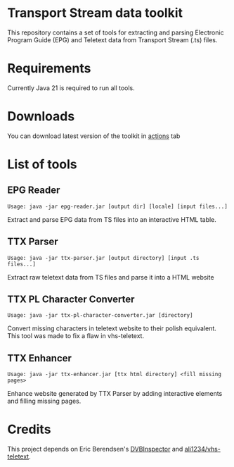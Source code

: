 # Transport Stream data toolkit
This repository contains a set of tools for extracting and parsing Electronic Program Guide (EPG) and Teletext data from Transport Stream (.ts) files.

# Requirements
Currently Java 21 is required to run all tools.

# Downloads
You can download latest version of the toolkit in [actions](https://github.com/Defective4/ts-data-toolkit/actions) tab

# List of tools

## EPG Reader
```
Usage: java -jar epg-reader.jar [output dir] [locale] [input files...]
```
Extract and parse EPG data from TS files into an interactive HTML table.

## TTX Parser
```
Usage: java -jar ttx-parser.jar [output directory] [input .ts files...]
```
Extract raw teletext data from TS files and parse it into a HTML website

## TTX PL Character Converter
```
Usage: java -jar ttx-pl-character-converter.jar [directory]
```
Convert missing characters in teletext website to their polish equivalent.  
This tool was made to fix a flaw in vhs-teletext.

## TTX Enhancer
```
Usage: java -jar ttx-enhancer.jar [ttx html directory] <fill missing pages>
```
Enhance website generated by TTX Parser by adding interactive elements and filling missing pages.

# Credits
This project depends on Eric Berendsen's [DVBInspector](https://github.com/EricBerendsen/dvbinspector) and [ali1234/vhs-teletext](https://github.com/ali1234/vhs-teletext).  